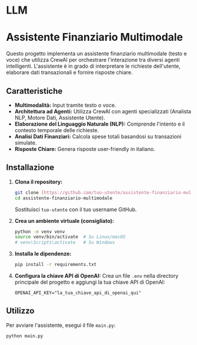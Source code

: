 # LLM
# Assistente Finanziario Multimodale

Questo progetto implementa un assistente finanziario multimodale (testo e voce) che utilizza CrewAI per orchestrare l'interazione tra diversi agenti intelligenti. L'assistente è in grado di interpretare le richieste dell'utente, elaborare dati transazionali e fornire risposte chiare.

## Caratteristiche

* **Multimodalità:** Input tramite testo o voce.
* **Architettura ad Agenti:** Utilizza CrewAI con agenti specializzati (Analista NLP, Motore Dati, Assistente Utente).
* **Elaborazione del Linguaggio Naturale (NLP):** Comprende l'intento e il contesto temporale delle richieste.
* **Analisi Dati Finanziari:** Calcola spese totali basandosi su transazioni simulate.
* **Risposte Chiare:** Genera risposte user-friendly in italiano.

## Installazione

1.  **Clona il repository:**
    ```bash
    git clone [https://github.com/tuo-utente/assistente-finanziario-multimodale.git](https://github.com/tuo-utente/assistente-finanziario-multimodale.git)
    cd assistente-finanziario-multimodale
    ```
    Sostituisci `tuo-utente` con il tuo username GitHub.

2.  **Crea un ambiente virtuale (consigliato):**
    ```bash
    python -m venv venv
    source venv/bin/activate  # Su Linux/macOS
    # venv\Scripts\activate   # Su Windows
    ```

3.  **Installa le dipendenze:**
    ```bash
    pip install -r requirements.txt
    ```

4.  **Configura la chiave API di OpenAI:**
    Crea un file `.env` nella directory principale del progetto e aggiungi la tua chiave API di OpenAI:
    ```
    OPENAI_API_KEY="la_tua_chiave_api_di_openai_qui"
    ```

## Utilizzo

Per avviare l'assistente, esegui il file `main.py`:
```bash
python main.py
